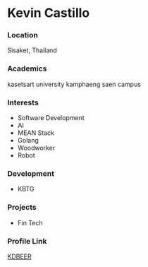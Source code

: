 # Kevin Castillo

### Location

Sisaket, Thailand

### Academics

kasetsart university kamphaeng saen campus

### Interests

- Software Development
- AI
- MEAN Stack
- Golang
- Woodworker
- Robot

### Development

- KBTG

### Projects

- Fin Tech

### Profile Link

[KDBEER](https://github.com/kdbeer)

